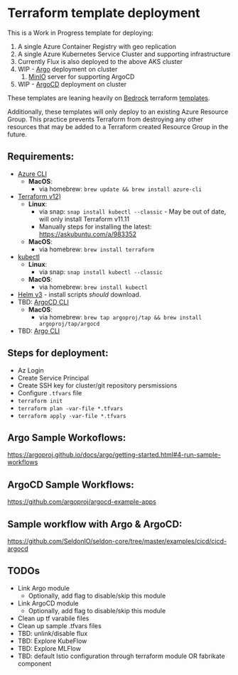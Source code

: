 # Terraform template deployment

This is a Work in Progress template for deploying:

1. A single Azure Container Registry with geo replication
2. A single Azure Kubernetes Service Cluster and supporting infrastructure
3. Currently Flux is also deployed to the above AKS cluster
4. WIP - [Argo](https://github.com/argoproj/argo) deployment on cluster
   1. [MinIO](https://min.io/) server for supporting ArgoCD
5. WIP - [ArgoCD](https://github.com/argoproj/argo-cd) deployment on cluster

These templates are leaning heavily on [Bedrock](https://github.com/microsoft/bedrock) terraform [templates](https://github.com/microsoft/bedrock/tree/master/cluster). 

Additionally, these templates will only deploy to an existing Azure Resource Group. This practice prevents Terraform from destroying any other resources that may be added to a Terraform created Resource Group in the future.

## Requirements:
- [Azure CLI](https://docs.microsoft.com/en-us/cli/azure/install-azure-cli?view=azure-cli-latest)
  - **MacOS**:
    - via homebrew: `brew update && brew install azure-cli`
- [Terraform v12)](https://www.terraform.io/downloads.html)
  - **Linux**:
    - via snap: `snap install kubectl --classic` - May be out of date, will only install Terraform v11.11
    - Manually steps for installing the latest: https://askubuntu.com/a/983352
  - **MacOS**:
    - via homebrew: `brew install terraform`
- [kubectl](https://kubernetes.io/docs/tasks/tools/install-kubectl/)
  - **Linux**:
    - via snap: `snap install kubectl --classic`
  - **MacOS**:
    - via homebrew: `brew install kubectl`
- [Helm v3](https://helm.sh/) - install scripts _should_ download.
- TBD: [ArgoCD CLI](https://argoproj.github.io/argo-cd/cli_installation/)
  - **MacOS**:
    - via homebrew: `brew tap argoproj/tap && brew install argoproj/tap/argocd`
- TBD: [Argo CLI](https://github.com/argoproj/argo/releases)

## Steps for deployment:
- Az Login
- Create Service Principal
- Create SSH key for cluster/git repository persmissions
- Configure `.tfvars` file
- `terraform init`
- `terraform plan -var-file *.tfvars`
- `terraform apply -var-file *.tfvars`

## Argo Sample Workoflows:
https://argoproj.github.io/docs/argo/getting-started.html#4-run-sample-workflows

## ArgoCD Sample Workflows:
https://github.com/argoproj/argocd-example-apps

## Sample workflow with Argo & ArgoCD:
https://github.com/SeldonIO/seldon-core/tree/master/examples/cicd/cicd-argocd

## TODOs
- Link Argo module
  - Optionally, add flag to disable/skip this module
- Link ArgoCD module
  - Optionally, add flag to disable/skip this module
- Clean up tf varabile files
- Clean up sample .tfvars files
- TBD: unlink/disable flux
- TBD: Explore KubeFlow
- TBD: Explore MLFlow
- TBD: default Istio configuration through terraform module OR fabrikate component
